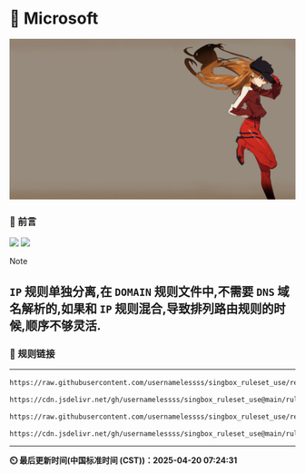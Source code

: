 
# 🧸 Microsoft
![](https://raw.githubusercontent.com/usernamelessss/picture-bed/main/images/202504042256831.jpg)
### 📣 前言
![](https://shields.io/badge/-移除重复规则-ff69b4) ![](https://shields.io/badge/-IP&nbsp;规则单独存放不与&nbsp;DOMAIN&nbsp;等混合-green)
> [!NOTE]
**`IP` 规则单独分离,在 `DOMAIN` 规则文件中,不需要 `DNS` 域名解析的,如果和 `IP` 规则混合,导致排列路由规则的时候,顺序不够灵活.**
---

###  🔗 规则链接
---

```url
https://raw.githubusercontent.com/usernamelessss/singbox_ruleset_use/refs/heads/main/rule/Microsoft/Microsoft_No_IP.json
```

```url
https://cdn.jsdelivr.net/gh/usernamelessss/singbox_ruleset_use@main/rule/Microsoft/Microsoft_No_IP.json
```

```url
https://raw.githubusercontent.com/usernamelessss/singbox_ruleset_use/refs/heads/main/rule/Microsoft/Microsoft_No_IP.srs
```

```url
https://cdn.jsdelivr.net/gh/usernamelessss/singbox_ruleset_use@main/rule/Microsoft/Microsoft_No_IP.srs
```

---
**⏲️ 最后更新时间(中国标准时间 (CST))：2025-04-20 07:24:31**
